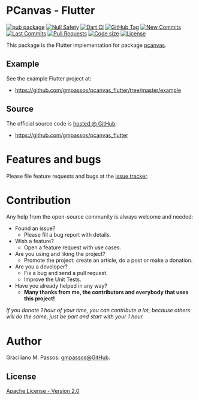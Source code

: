 # PCanvas - Flutter

[![pub package](https://img.shields.io/pub/v/pcanvas_flutter.svg?logo=dart&logoColor=00b9fc)](https://pub.dev/packages/pcanvas_flutter)
[![Null Safety](https://img.shields.io/badge/null-safety-brightgreen)](https://dart.dev/null-safety)
[![Dart CI](https://github.com/gmpassos/pcanvas_flutter/actions/workflows/dart.yml/badge.svg?branch=master)](https://github.com/gmpassos/pcanvas_flutter/actions/workflows/dart.yml)
[![GitHub Tag](https://img.shields.io/github/v/tag/gmpassos/pcanvas_flutter?logo=git&logoColor=white)](https://github.com/gmpassos/pcanvas_flutter/releases)
[![New Commits](https://img.shields.io/github/commits-since/gmpassos/pcanvas_flutter/latest?logo=git&logoColor=white)](https://github.com/gmpassos/pcanvas_flutter/network)
[![Last Commits](https://img.shields.io/github/last-commit/gmpassos/pcanvas_flutter?logo=git&logoColor=white)](https://github.com/gmpassos/pcanvas_flutter/commits/master)
[![Pull Requests](https://img.shields.io/github/issues-pr/gmpassos/pcanvas_flutter?logo=github&logoColor=white)](https://github.com/gmpassos/pcanvas_flutter/pulls)
[![Code size](https://img.shields.io/github/languages/code-size/gmpassos/pcanvas_flutter?logo=github&logoColor=white)](https://github.com/gmpassos/pcanvas_flutter)
[![License](https://img.shields.io/github/license/gmpassos/pcanvas_flutter?logo=open-source-initiative&logoColor=green)](https://github.com/gmpassos/pcanvas_flutter/blob/master/LICENSE)

This package is the Flutter implementation for package [pcanvas].

[pcanvas]: https://pub.dev/packages/pcanvas

## Example

See the example Flutter project at:

- https://github.com/gmpassos/pcanvas_flutter/tree/master/example

## Source

The official source code is [hosted @ GitHub][github_pcanvas_flutter]:

- https://github.com/gmpassos/pcanvas_flutter

[github_pcanvas_flutter]: https://github.com/gmpassos/pcanvas_flutter

# Features and bugs

Please file feature requests and bugs at the [issue tracker][tracker].

# Contribution

Any help from the open-source community is always welcome and needed:
- Found an issue?
    - Please fill a bug report with details.
- Wish a feature?
    - Open a feature request with use cases.
- Are you using and liking the project?
    - Promote the project: create an article, do a post or make a donation.
- Are you a developer?
    - Fix a bug and send a pull request.
    - Improve the Unit Tests.
- Have you already helped in any way?
    - **Many thanks from me, the contributors and everybody that uses this project!**

*If you donate 1 hour of your time, you can contribute a lot,
because others will do the same, just be part and start with your 1 hour.*

[tracker]: https://github.com/gmpassos/pcanvas_flutter/issues

# Author

Graciliano M. Passos: [gmpassos@GitHub][github].

[github]: https://github.com/gmpassos

## License

[Apache License - Version 2.0][apache_license]

[apache_license]: https://www.apache.org/licenses/LICENSE-2.0.txt
